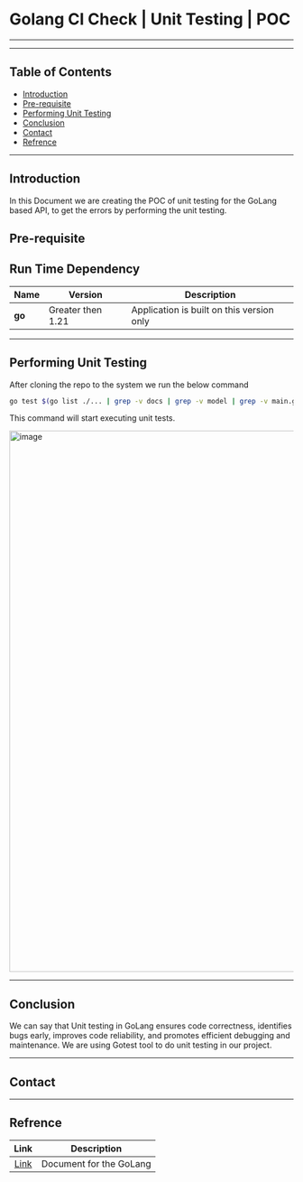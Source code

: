 # Golang CI Check | Unit Testing | POC

---


---
 ## Table of Contents
 
- [Introduction](#Introduction)
- [Pre-requisite](#Pre-requisite)
- [Performing Unit Testing](#Performing-Unit-Testing)
- [Conclusion](#Conclusion)
- [Contact](#Contact)
- [Refrence](#Refrence)

---

## Introduction

In this Document we are creating the POC of unit testing for the GoLang based API, to get the errors by performing the unit testing.


## Pre-requisite


## Run Time Dependency

| **Name** | **Version** | **Description** |
|------|---------|-------------|
| **go** | Greater then 1.21 | Application is built on this version only |


---

## Performing Unit Testing
 After cloning the repo to the system we run the below command 

 ```bash
go test $(go list ./... | grep -v docs | grep -v model | grep -v main.go) -coverprofile cover.out
```
This command will start executing unit tests.

<img width="959" alt="image" src="https://github.com/user-attachments/assets/4faf55f1-8ae5-40fc-87e2-44c73a17dc98" />


---

## Conclusion
We can say that Unit testing in GoLang ensures code correctness, identifies bugs early, improves code reliability, and promotes efficient debugging and maintenance. We are using Gotest tool to do unit testing in our project.

---

 ## Contact


 
 ---

 ## Refrence

 | Link|Description|
  |:---:|:---:|
  |[Link](https://github.com/avengers-p11/Documentation/blob/main/Application%20CI%20Design/Golang%20CI%20Checks/Unit%20Testing/README.md?plain=1)|Document for the GoLang |


